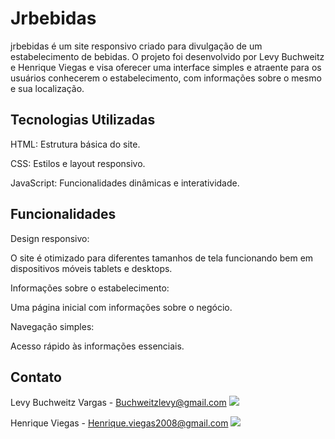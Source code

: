 <h1>Jrbebidas</h1>
jrbebidas é um site responsivo criado para divulgação de um estabelecimento de bebidas. O projeto foi desenvolvido por Levy Buchweitz e Henrique Viegas e visa oferecer uma interface simples e atraente para os usuários conhecerem o estabelecimento, com informações sobre o mesmo e sua localização.

<h2>Tecnologias Utilizadas</h2>

HTML: Estrutura básica do site.

CSS: Estilos e layout responsivo.

JavaScript: Funcionalidades dinâmicas e interatividade.

<h2>Funcionalidades</h2>
Design responsivo:<p> O site é otimizado para diferentes tamanhos de tela
funcionando bem em dispositivos móveis
tablets e desktops.</p>
Informações sobre o estabelecimento: <p>Uma página inicial com informações sobre o negócio.</p>
Navegação simples: <p>Acesso rápido às informações essenciais.</p>

<h2>Contato</h2>

Levy Buchweitz Vargas - Buchweitzlevy@gmail.com
<a target="_blank" href="https://www.linkedin.com/in/levy-buchweitz-056492260/">
  <img src="https://img.shields.io/badge/LinkedIn-%230077B5.svg?logo=linkedin&logoColor=white"/>
</a>

Henrique Viegas - Henrique.viegas2008@gmail.com
<a target="_blank" href="https://www.linkedin.com/in/henrique-viegas-87a767351?utm_source=share&utm_campaign=share_via&utm_content=profile&utm_medium=android_app">
  <img src="https://img.shields.io/badge/LinkedIn-%230077B5.svg?logo=linkedin&logoColor=white"/>
</a>
